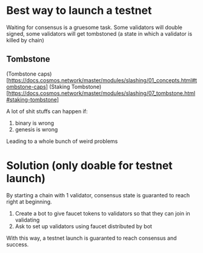 # Best way to launch a testnet
Waiting for consensus is a gruesome task. 
Some validators will double signed, some validators will get tombstoned (a state in which a validator is killed by chain)

## Tombstone
(Tombstone caps)[https://docs.cosmos.network/master/modules/slashing/01_concepts.html#tombstone-caps]
(Staking Tombstone)[https://docs.cosmos.network/master/modules/slashing/07_tombstone.html#staking-tombstone]

A lot of shit stuffs can happen if:
1. binary is wrong
2. genesis is wrong

Leading to a whole bunch of weird problems

# Solution (only doable for testnet launch)
By starting a chain with 1 validator, consensus state is guaranted to reach right at beginning.
1. Create a bot to give faucet tokens to validators so that they can join in validating
2. Ask to set up validators using faucet distributed by bot

With this way, a testnet launch is guaranted to reach consensus and success.